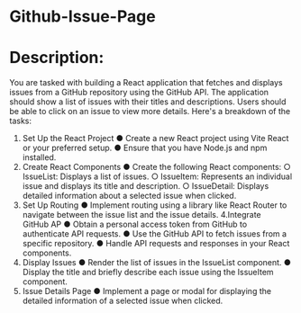 # Github-Issue-Page
# Description:
You are tasked with building a React application that
fetches and displays issues from a GitHub repository using the
GitHub API. The application should show a list of issues with their
titles and descriptions. Users should be able to click on an issue to
view more details. Here's a breakdown of the tasks:
1. Set Up the React Project
● Create a new React project using Vite React or your
preferred setup.
● Ensure that you have Node.js and npm installed.
2. Create React Components
● Create the following React components:
○ IssueList: Displays a list of issues.
○ IssueItem: Represents an individual issue and displays
its title and description.
○ IssueDetail: Displays detailed information about a
selected issue when clicked.
3. Set Up Routing
● Implement routing using a library like React Router to
navigate between the issue list and the issue details.
4.Integrate GitHub AP
● Obtain a personal access token from GitHub to authenticate
API requests.
● Use the GitHub API to fetch issues from a specific repository.
● Handle API requests and responses in your React
components.
5. Display Issues
● Render the list of issues in the IssueList component.
● Display the title and briefly describe each issue using the
IssueItem component.
6. Issue Details Page
● Implement a page or modal for displaying the detailed
information of a selected issue when clicked.
